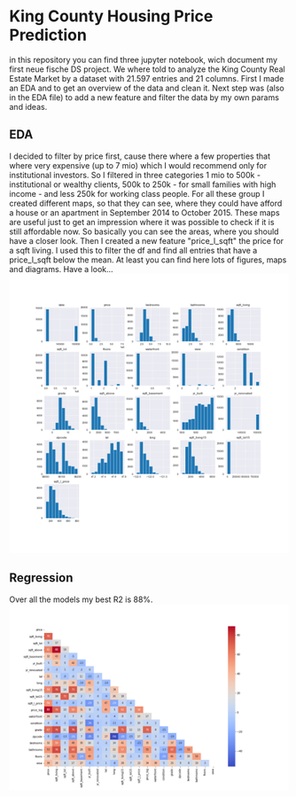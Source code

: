# King County Housing Price Prediction 

in this repository you can find three jupyter notebook, wich document my first neue fische DS project. We where told to analyze the King County Real Estate Market by a dataset with 21.597 entries and 21 columns. First I made an EDA and to get an overview of the data and clean it. Next step was (also in the EDA file) to add a new feature and filter the data by my own params and ideas.
## EDA
I decided to filter by price first, cause there where a few properties that where very expensive (up to 7 mio) which I would recommend only for institutional investors. So I filtered in three categories 1 mio to 500k - institutional or wealthy clients, 500k to 250k - for small families with high income - and less 250k for working class people. For all these group I created different maps, so that they can see, where they could have afford a house or an apartment in September 2014 to October 2015. These maps are useful just to get an impression where it was possible to check if it is still affordable now. So basically you can see the areas, where you should have a closer look. Then I created a new feature "price_l_sqft" the price for a sqft living. I used this to filter the df and find all entries that have a price_l_sqft below the mean. At least you can find here lots of figures, maps and diagrams. Have a look...
![plot by: Silas Mederer](/figures/hist_all.png)
## Regression
Over all the models my best R2 is 88%.
![plot by: Silas Mederer](/figures/correlogram.png)

